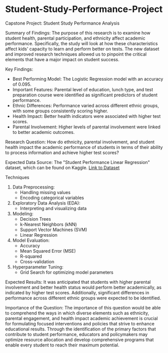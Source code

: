 # Student-Study-Performance-Project
Capstone Project: Student Study Performance Analysis

Summary of Findings:
The purpose of this research is to examine how student health, parental participation, and ethnicity affect academic performance. Specifically, the study will look at how these characteristics affect kids' capacity to learn and perform better on tests. The new dataset and improved research techniques allowed us to pinpoint the critical elements that have a major impact on student success.

Key Findings:
- Best Performing Model: The Logistic Regression model with an accuracy of 0.095.
- Important Features: Parental level of education, lunch type, and test preparation course were identified as significant predictors of student performance.
- Ethnic Differences: Performance varied across different ethnic groups, with some groups consistently scoring higher.
- Health Impact: Better health indicators were associated with higher test scores.
- Parental Involvement: Higher levels of parental involvement were linked to better academic outcomes.

Research Question:
How do ethnicity, parental involvement, and student health impact the academic performance of students in terms of their ability to process information and achieve higher test scores?

Expected Data Source:
The "Student Performance Linear Regression" dataset, which can be found on Kaggle. [Link to Dataset](https://www.kaggle.com/code/bhavikjikadara/student-performance-linear-regression-100)

Techniques
1. Data Preprocessing:
   - Handling missing values
   - Encoding categorical variables
2. Exploratory Data Analysis (EDA):
   - Interpreting and visualizing data
3. Modeling:
   - Decision Trees
   - k-Nearest Neighbors (kNN)
   - Support Vector Machines (SVM)
   - Linear Regression
4. Model Evaluation:
   - Accuracy
   - Mean Squared Error (MSE)
   - R-squared
   - Cross-validation
5. Hyperparameter Tuning:
   - Grid Search for optimizing model parameters

Expected Results:
It was anticipated that students with higher parental involvement and better health status would perform better academically, as indicated by higher test scores. Additionally, significant differences in performance across different ethnic groups were expected to be identified.

Importance of the Question:
The importance of this question would be able to comprehend the ways in which diverse elements such as ethnicity, parental engagement, and health impact academic achievement is crucial for formulating focused interventions and policies that strive to enhance educational results. Through the identification of the primary factors that contribute to student performance, educators and policymakers may optimize resource allocation and develop comprehensive programs that enable every student to reach their maximum potential.
